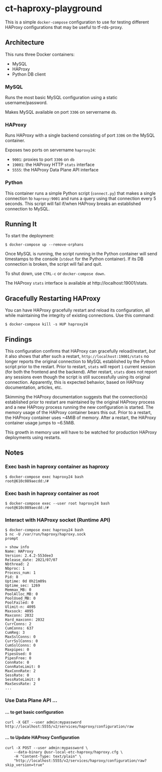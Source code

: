 # ct-haproxy-playground

This is a simple `docker-compose` configuration to use for testing different HAProxy configurations that may be useful to tf-rds-proxy.

## Architecture

This runs three Docker containers:
- MySQL
- HAProxy
- Python DB client

### MySQL

Runs the most basic MySQL configuration using a static username/password.

Makes MySQL available on port `3306` on servername `db`.

### HAProxy

Runs HAProxy with a single backend consisting of port `3306` on the MySQL container.

Exposes two ports on servername `haproxy24`:
- `9001`: proxies to port `3306` on `db`
- `19001`: the HAProxy HTTP `stats` interface
- `5555`: the HAProxy Data Plane API interface

### Python

This container runs a simple Python script (`connect.py`) that makes a single connection to `haproxy:9001` and runs a query using that connection every 5 seconds. This script will fail if/when HAProxy breaks an established connection to MySQL.

## Running It

To start the deployment:
```
$ docker-compose up --remove-orphans
```
Once MySQL is running, the script running in the Python container will send timestamps to the console (`stdout` for the Python container). If its DB connection is broken, the script will fail and quit.

To shut down, use `CTRL-c` or `docker-compose down`.

The HAProxy `stats` interface is available at http://localhost:19001/stats.

## Gracefully Restarting HAProxy

You can have HAProxy gracefully restart and reload its configuration, all while maintaining the integrity of existing connections. Use this command:
```
$ docker-compose kill -s HUP haproxy24
```
## Findings

This configuration confirms that HAProxy can gracefully reload/restart, *but* it also shows that after such a restart, `http://localhost:19001/stats` no longer reports the original connection to MySQL established by the Python script prior to the restart. Prior to restart, `stats` will report `1` current session (for both the frontend and the backend). After restart, `stats` does not report any sessions even though the script is still successfully using its original connection. Apparently, this is expected behavior, based on HAProxy documentation, articles, etc.

Skimming the HAProxy documentation suggests that the connection(s) established prior to restart are maintained by the original HAProxy process and a new HAProxy process running the new configuration is started. The memory usage of the HAProxy container bears this out. Prior to a restart, the HAProxy container uses ~4MiB of memory. After a restart, the HAProxy container usage jumps to ~6.5MiB.

This growth in memory use will have to be watched for production HAProxy deployments using restarts.

## Notes

### Exec bash in haproxy container as haproxy

```
$ docker-compose exec haproxy24 bash
root@610c089aecdd:/#
```

### Exec bash in haproxy container as root

```
$ docker-compose exec --user root haproxy24 bash
root@610c089aecdd:/#
```

### Interact with HAProxy socket (Runtime API)

```
$ docker-compose exec haproxy24 bash
$ nc -U /var/run/haproxy/haproxy.sock
prompt

> show info
Name: HAProxy
Version: 2.4.2-553dee3
Release_date: 2021/07/07
Nbthread: 2
Nbproc: 1
Process_num: 1
Pid: 8
Uptime: 0d 0h21m09s
Uptime_sec: 1269
Memmax_MB: 0
PoolAlloc_MB: 0
PoolUsed_MB: 0
PoolFailed: 0
Ulimit-n: 4095
Maxsock: 4095
Maxconn: 2032
Hard_maxconn: 2032
CurrConns: 2
CumConns: 637
CumReq: 3
MaxSslConns: 0
CurrSslConns: 0
CumSslConns: 0
Maxpipes: 0
PipesUsed: 0
PipesFree: 0
ConnRate: 0
ConnRateLimit: 0
MaxConnRate: 2
SessRate: 0
SessRateLimit: 0
MaxSessRate: 2
...
```

### Use Data Plane API ...

#### ... to get basic configuration

```
curl -X GET --user admin:mypassword http://localhost:5555/v2/services/haproxy/configuration/raw

```

#### ... to Update HAProxy Configuration

```
curl -X POST --user admin:mypassword \
    --data-binary @usr-local-etc-haproxy/haproxy.cfg \
    -H "Content-Type: text/plain" \
    "http://localhost:5555/v2/services/haproxy/configuration/raw?skip_version=true"

```